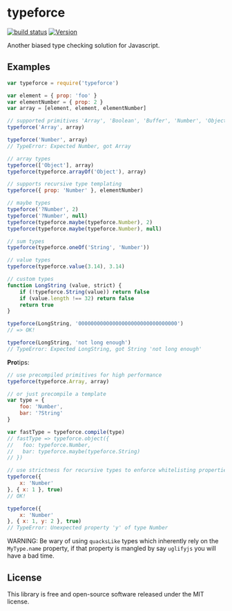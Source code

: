 # typeforce

[![build status](https://secure.travis-ci.org/dcousens/typeforce.png)](http://travis-ci.org/dcousens/typeforce)
[![Version](https://img.shields.io/npm/v/typeforce.svg)](https://www.npmjs.org/package/typeforce)

Another biased type checking solution for Javascript.

## Examples

``` javascript
var typeforce = require('typeforce')

var element = { prop: 'foo' }
var elementNumber = { prop: 2 }
var array = [element, element, elementNumber]

// supported primitives 'Array', 'Boolean', 'Buffer', 'Number', 'Object', 'String'
typeforce('Array', array)

typeforce('Number', array)
// TypeError: Expected Number, got Array

// array types
typeforce(['Object'], array)
typeforce(typeforce.arrayOf('Object'), array)

// supports recursive type templating
typeforce({ prop: 'Number' }, elementNumber)

// maybe types
typeforce('?Number', 2)
typeforce('?Number', null)
typeforce(typeforce.maybe(typeforce.Number), 2)
typeforce(typeforce.maybe(typeforce.Number), null)

// sum types
typeforce(typeforce.oneOf('String', 'Number'))

// value types
typeforce(typeforce.value(3.14), 3.14)

// custom types
function LongString (value, strict) {
	if (!typeforce.String(value)) return false
	if (value.length !== 32) return false
	return true
}

typeforce(LongString, '00000000000000000000000000000000')
// => OK!

typeforce(LongString, 'not long enough')
// TypeError: Expected LongString, got String 'not long enough'
```

**Pro**tips:

``` javascript
// use precompiled primitives for high performance
typeforce(typeforce.Array, array)

// or just precompile a template
var type = {
	foo: 'Number',
	bar: '?String'
}

var fastType = typeforce.compile(type)
// fastType => typeforce.object({
//   foo: typeforce.Number,
//   bar: typeforce.maybe(typeforce.String)
// })

// use strictness for recursive types to enforce whitelisting properties
typeforce({
	x: 'Number'
}, { x: 1 }, true)
// OK!

typeforce({
	x: 'Number'
}, { x: 1, y: 2 }, true)
// TypeError: Unexpected property 'y' of type Number
```

WARNING: Be wary of using `quacksLike` types which inherently rely on the `MyType.name` property,  if that property is mangled by say `uglifyjs` you will have a bad time.

## License

This library is free and open-source software released under the MIT license.

